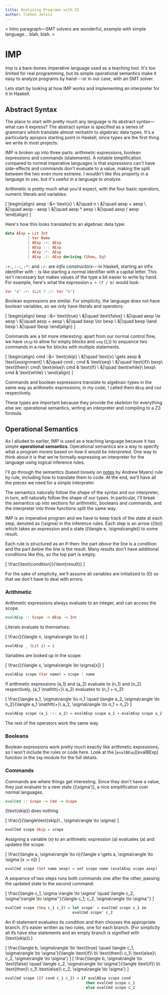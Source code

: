 ```yaml
---
title: Analyzing Programs with Z3
author: Tikhon Jelvis
---
```


< Intro paragraph—SMT solvers are wonderful, example with simple language… blah, blah. >

</div>
<div class="content">

# IMP

Imp is a bare-bones imperative language used as a teaching tool. It's too limited for real programming, but its simple operational semantics make it easy to analyze programs by hand---or in our case, with an SMT solver.

Lets start by looking at how IMP works and implementing an interpreter for it in Haskell.

## Abstract Syntax

The place to start with pretty much any language is its abstract syntax—what can it express? The abstract syntax is specified as a series of grammars which translate almost verbatim to algebraic data types. It's a particularly apropos starting point in Haskell, since types are the first thing we write in most projects.

IMP is broken up into three parts: arithmetic expressions, boolean expressions and commands (statements). A notable simplification compared to normal imperative languages is that expressions can't have side-effects and commands don't evaluate to a value, making the split between the two even more extreme. I wouldn't like this property in a language *to use*, but it's useful in a language *to analyze*.

Arithmetic is pretty much what you'd expect, with the four basic operators, numeric literals and variables:

  \[ \begin{align}
       aexp ::&= \text{x} \\
           &|\quad n \\
           &|\quad aexp + aexp  \\
           &|\quad aexp - aexp  \\
           &|\quad aexp * aexp  \\
           &|\quad aexp / aexp
      \end{align}
  \]

Here's how this looks translated to an algebraic data type:

```haskell
data AExp = Lit Int
          | Var Name
          | AExp :+: AExp
          | AExp :-: AExp
          | AExp :*: AExp
          | AExp :/: AExp deriving (Show, Eq)
```

`:+:`, `:-:`, `:*:` and `:/:` are *infix constructors*---in Haskell, starting an infix identifier with `:` is like starting a normal identifier with a capital letter. This isn't necessary but makes values of the type a bit easier to write by hand. For example, here's what the expression `a + (7 / b)` would look:

```haskell
Var "a" :+: (Lit 7 :/: Var "b")
```

Boolean expressions are similar. For simplicity, the language does not have boolean variables, so we only have literals and operators:

  \[ \begin{align}
       bexp ::&= \text{true} \\
           &|\quad \text{false} \\
           &|\quad aexp \le aexp \\
           &|\quad aexp = aexp \\
           &|\quad bexp \lor bexp \\
           &|\quad bexp \land bexp \\
           &|\quad !bexp
      \end{align}
  \]

Commands are a bit more interesting: apart from our normal control flow, we have `skip` to allow for empty blocks and `seq` (\(;\)) to sequence two commands in a row for blocks with multiple statements.

  \[ \begin{align}
       cmd ::&= \text{skip} \\
          &|\quad \text{x} \gets aexp & \text{assignment} \\
          &|\quad cmd ; cmd & \text{seq} \\
          &|\quad \text{if}\ bexp\ \text{then}\ cmd\ \text{else}\ cmd & \text{if} \\
          &|\quad \text{while}\ bexp\ cmd & \text{while} \\
     \end{align}
  \]

Commands and boolean expressions translate to algebraic types in the same way as arithmetic expressions; in my code, I called them `BExp` and `Cmd` respectively.

These types are important because they provide the *skeleton* for everything else we: operational semantics, writing an interpreter and compiling to a Z3 formula.

## Operational Semantics

As I alluded to earlier, IMP is used as a teaching language because it has simple **operational semantics**. Operational semantics are a way to specify what a program *means* based on *how it would be interpreted*. One way to think about it is that we're formally expressing an interpreter for the language using logical inference rules.

I'll go through the semantics (based loosely on [notes][imp-semantics] by Andrew Myers) rule by rule, including how to translate them to code. At the end, we'll have all the pieces we need for a simple interpreter.

The semantics naturally follow the *shape* of the syntax and our interpreter, in turn, will naturally follow the shape of our types. In particular, I'll break the semantics up into sections for arithmetic, booleans and commands, and the interpreter into three functions split the same way.

IMP is an imperative program and we have to keep track of the state at each step, denoted as \(\sigma\) in the inference rules. Each step is an arrow (\(\to\)) which takes an expression and a state (\(\langle e, \sigma\rangle\)) to some result.

Each rule is structured as an if-then: the part *above* the line is a condition and the part *below* the line is the result. Many results don't have additional conditions like this, so the top part is empty.

\[
\frac{\text{condition}}{\text{result}}
\]

For the sake of simplicity, we'll assume all variables are initialized to \(0\) so that we don't have to deal with errors.

### Arithmetic

Arithmetic expressions always evaluate to an integer, and can access the scope.

```haskell
evalAExp :: Scope -> AExp -> Int
```

Literals evaluate to themselves:

\[
\frac{}{\langle n, \sigma\rangle \to n}
\]

```haskell
evalAExp _ (Lit i) = i
```

Variables are looked up in the scope:

\[
\frac{}{\langle x, \sigma\rangle \to \sigma[x]}
\]

```haskell
evalAExp scope (Var name) = scope ! name
```

If arithmetic expressions \(a_1\) and \(a_2\) evaluate to \(n_1\) and \(n_2\) respectively, \(a_1 \mathtt{+}\ a_2\) evaluates to \(n_1 + n_2\):

\[
\frac{\langle a_1, \sigma\rangle \to n_1 \quad \langle a_2, \sigma\rangle \to n_2}{\langle a_1 \mathtt{+}\ a_2, \sigma\rangle \to n_1 + n_2}
\]

```haskell
evalAExp scope (a_1 :+: a_2) = evalAExp scope a_1 + evalAExp scope a_2
```

The rest of the operators work the same way.

### Booleans

Boolean expressions work pretty much exactly like arithmetic expressions, so I won't include the rules or code here. Look at the [`evalBExp`][evalBExp] function in the `Imp` module for the full details.

### Commands

Commands are where things get interesting. Since they don't have a value, they just evaluate to a new state (\(\sigma'\)), a nice simplification over normal languages.

```haskell
evalCmd :: Scope -> Cmd -> Scope
```

\(\text{skip}\) does nothing.

\[
\frac{}{\langle\text{skip}\ , \sigma\rangle \to \sigma}
\]

```haskell
evalCmd scope Skip = scope
```

Assigning a variable \(x\) to an arithmetic expression \(a\) evaluates \(a\) and updates the scope:

\[
\frac{\langle a, \sigma\rangle \to n}{\langle x \gets a, \sigma\rangle \to \sigma [x := n]}
\]

```haskell
evalCmd scope (Set name aexp) = set scope name (evalAExp scope aexp)
```

A sequence of two steps runs both commands one after the other, passing the updated state to the second command:

\[
\frac{\langle c_1, \sigma \rangle \to \sigma' \quad \langle c_2, \sigma'\rangle \to \sigma''}{\langle c_1; c_2, \sigma\rangle \to \sigma''}
\]

```haskell
evalCmd scope (Seq c_1 c_2) = let scope' = evalCmd scope c_1 in
                              evalCmd scope' c_2
```

An if-statement evaluates its condition and then chooses the appropriate branch. It's easier written as two rules, one for each branch. (For simplicity all ifs have else statements and an empty branch is signified with \(\text{skip}\).)

\[
\frac{\langle b, \sigma\rangle \to \text{true} \quad \langle c_1, \sigma\rangle \to \sigma'}{\langle \text{if}\ b\ \text{then}\ c_1\ \text{else}\ c_2, \sigma\rangle \to \sigma'}
\]
\[
\frac{\langle b, \sigma\rangle \to \text{false} \quad \langle c_2, \sigma\rangle \to \sigma'}{\langle \text{if}\ b\ \text{then}\ c_1\ \text{else}\ c_2, \sigma\rangle \to \sigma'}
\]

```haskell
evalCmd scope (If cond c_1 c_2) = if evalBExp scope cond
                                    then evalCmd scope c_1
                                    else evalCmd scope c_2
```

[imp-semantics]: http://www.cs.cornell.edu/courses/cs6110/2013sp/lectures/lec05-sp13.pdf
